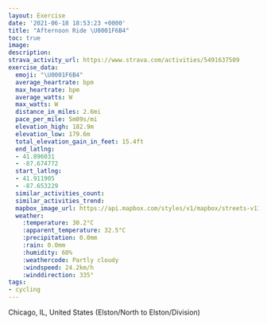 ```yaml
---
layout: Exercise
date: '2021-06-18 18:53:23 +0000'
title: "Afternoon Ride \U0001F6B4"
toc: true
image:
description:
strava_activity_url: https://www.strava.com/activities/5491637509
exercise_data:
  emoji: "\U0001F6B4"
  average_heartrate: bpm
  max_heartrate: bpm
  average_watts: W
  max_watts: W
  distance_in_miles: 2.6mi
  pace_per_mile: 5m09s/mi
  elevation_high: 182.9m
  elevation_low: 179.6m
  total_elevation_gain_in_feet: 15.4ft
  end_latlng:
  - 41.896031
  - -87.674772
  start_latlng:
  - 41.911905
  - -87.653229
  similar_activities_count:
  similar_activities_trend:
  mapbox_image_url: https://api.mapbox.com/styles/v1/mapbox/streets-v11/static/path-5+787af2-1.0(k%7Cx~Ftw~uOHGEDj%40DhAE~%40GDD%40HAt%40Df%40AN%40d%40Ax%40%40%5C%3FbB%40%5E%3FpCBVEZ%3Ft%40HxMAfCB~CARHz%40%3FxBDnBA%7C%40TQ~%40%5DNINJH%3FPIfDeBp%40UjAs%40zC%7DAbB%7B%40v%40%5BfEi%40xFk%40r%40Sb%40W%5E%5B%60BkBO%40NAA%40DIr%40q%40l%40s%40bA%7B%40zGeEZKNAjA%40lHKnBIjA%3FnAE%7CC%40FFAD_A~AOP%40%40%5Bv%40BBJ%40d%40Ex%40AJBz%40%3FhAGH%40FBBF%40dFDhCArBFvHA%60C%40BCTD%7C%40%40hCBrCAhCBpA%40jKHhEDhPJtP%3FpCEp%40%40C),pin-s-s+e5b22e(-87.65323,41.9119),pin-s-f+89ae00(-87.67478000000001,41.89603000000001)/auto/800x800?access_token=pk.eyJ1Ijoiam9zaGJlY2ttYW4iLCJhIjoiY205eWR2aDd1MWZ6djJrbXc4a3M0bWZleiJ9.XiG9OWkNcZk2QzjJbxLB4A
  weather:
    :temperature: 30.2°C
    :apparent_temperature: 32.5°C
    :precipitation: 0.0mm
    :rain: 0.0mm
    :humidity: 60%
    :weathercode: Partly cloudy
    :windspeed: 24.2km/h
    :winddirection: 335°
tags:
- cycling
---
```

Chicago, IL, United States (Elston/North to Elston/Division)
